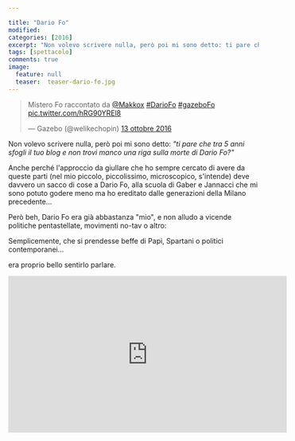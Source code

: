 ```yaml
---

title: "Dario Fo"
modified:
categories: [2016]
excerpt: "Non volevo scrivere nulla, però poi mi sono detto: ti pare che tra 5 anni sfogli il tuo blog e non trovi manco una riga sulla morte di Dario Fo?..."
tags: [spettacolo]
comments: true
image: 
  feature: null
  teaser:  teaser-dario-fo.jpg
---
```


<blockquote class="twitter-video" data-lang="it"><p lang="it" dir="ltr">Mistero Fo raccontato da <a href="https://twitter.com/makkox">@Makkox</a> <a href="https://twitter.com/hashtag/DarioFo?src=hash">#DarioFo</a> <a href="https://twitter.com/hashtag/gazeboFo?src=hash">#gazeboFo</a> <a href="https://t.co/hRG90YREl8">pic.twitter.com/hRG90YREl8</a></p>&mdash; Gazebo (@welikechopin) <a href="https://twitter.com/welikechopin/status/786636006502129664">13 ottobre 2016</a></blockquote>
<script async src="//platform.twitter.com/widgets.js" charset="utf-8"></script>

Non volevo scrivere nulla, però poi mi sono detto: _"ti pare che tra 5 anni sfogli il tuo blog e non trovi manco una riga sulla morte di Dario Fo?"_

Anche perché l'approccio da giullare che ho sempre cercato di avere da queste parti (nel mio piccolo, piccolissimo, microscopico, s'intende) deve davvero un sacco di cose a Dario Fo, alla scuola di Gaber e Jannacci che mi sono potuto godere meno ma ho ereditato dalle generazioni della Milano precedente...

Però beh, Dario Fo era già abbastanza "mio", e non alludo a vicende politiche pentastellate, movimenti no-tav o altro: 

Semplicemente, che si prendesse beffe di Papi, Spartani o politici contemporanei...

era proprio bello sentirlo parlare.

<iframe width="560" height="315" src="https://www.youtube.com/embed/cDUw71sv9yo" frameborder="0" allowfullscreen></iframe>
